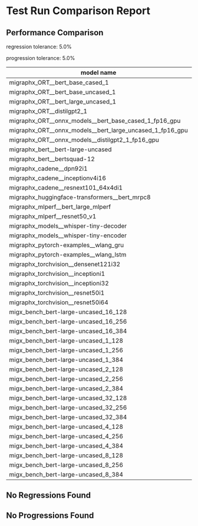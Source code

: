# Test Run Comparison Report

## Performance Comparison

regression tolerance: 5.0%

progression tolerance: 5.0%

|model name|exit_status|analysis|old_time_ms|new_time_ms|change_ms|percent_change|
|---|---|---|---|---|---|---|
|migraphx_ORT__bert_base_cased_1|PASS|progression|90.5208|85.3842|-5.1366|-5.67%|
|migraphx_ORT__bert_base_uncased_1|PASS|within tol|88.5503|89.591|1.0407|1.18%|
|migraphx_ORT__bert_large_uncased_1|PASS|progression|285.9162|257.4052|-28.511|-9.97%|
|migraphx_ORT__distilgpt2_1|PASS|progression|34.4445|31.2472|-3.1973|-9.28%|
|migraphx_ORT__onnx_models__bert_base_cased_1_fp16_gpu|Numerics|regression|86.8567|98.7786|11.9219|13.73%|
|migraphx_ORT__onnx_models__bert_large_uncased_1_fp16_gpu|Numerics|progression|302.6657|248.0021|-54.6635|-18.06%|
|migraphx_ORT__onnx_models__distilgpt2_1_fp16_gpu|Numerics|regression|40.9478|43.3367|2.3889|5.83%|
|migraphx_bert__bert-large-uncased|PASS|progression|762.6833|390.5077|-372.1755|-48.8%|
|migraphx_bert__bertsquad-12|PASS|within tol|86.7035|86.8825|0.179|0.21%|
|migraphx_cadene__dpn92i1|PASS|within tol|181.0374|178.1699|-2.8675|-1.58%|
|migraphx_cadene__inceptionv4i16|PASS|within tol|6634.3361|6794.1704|159.8343|2.41%|
|migraphx_cadene__resnext101_64x4di1|PASS|progression|543.7047|376.782|-166.9227|-30.7%|
|migraphx_huggingface-transformers__bert_mrpc8|PASS|progression|412.1433|390.6549|-21.4884|-5.21%|
|migraphx_mlperf__bert_large_mlperf|Numerics|within tol|434.7994|430.0274|-4.772|-1.1%|
|migraphx_mlperf__resnet50_v1|PASS|regression|96.9481|119.2004|22.2524|22.95%|
|migraphx_models__whisper-tiny-decoder|PASS|within tol|32.9723|32.2664|-0.706|-2.14%|
|migraphx_models__whisper-tiny-encoder|Numerics|within tol|188.8142|182.493|-6.3211|-3.35%|
|migraphx_pytorch-examples__wlang_gru|PASS|within tol|79.4703|77.5851|-1.8851|-2.37%|
|migraphx_pytorch-examples__wlang_lstm|PASS|progression|48.7868|44.3579|-4.4289|-9.08%|
|migraphx_torchvision__densenet121i32|PASS|within tol|1335.9883|1307.341|-28.6473|-2.14%|
|migraphx_torchvision__inceptioni1|PASS|regression|217.8568|238.0094|20.1526|9.25%|
|migraphx_torchvision__inceptioni32|PASS|within tol|6790.4379|6677.8886|-112.5493|-1.66%|
|migraphx_torchvision__resnet50i1|PASS|regression|102.1274|121.9718|19.8444|19.43%|
|migraphx_torchvision__resnet50i64|PASS|within tol|6095.6932|6019.9044|-75.7887|-1.24%|
|migx_bench_bert-large-uncased_16_128|PASS|regression|2576.2003|2759.5673|183.3671|7.12%|
|migx_bench_bert-large-uncased_16_256|PASS|within tol|4151.446|4117.2409|-34.2051|-0.82%|
|migx_bench_bert-large-uncased_16_384|Numerics|within tol|5806.1065|5824.2386|18.1321|0.31%|
|migx_bench_bert-large-uncased_1_128|PASS|regression|160.1658|171.8359|11.6701|7.29%|
|migx_bench_bert-large-uncased_1_256|PASS|within tol|266.6018|262.7133|-3.8885|-1.46%|
|migx_bench_bert-large-uncased_1_384|PASS|regression|397.372|447.5602|50.1882|12.63%|
|migx_bench_bert-large-uncased_2_128|PASS|progression|405.5461|374.9969|-30.5492|-7.53%|
|migx_bench_bert-large-uncased_2_256|PASS|within tol|587.6715|596.9295|9.258|1.58%|
|migx_bench_bert-large-uncased_2_384|PASS|progression|920.0325|835.907|-84.1255|-9.14%|
|migx_bench_bert-large-uncased_32_128|PASS|within tol|5241.113|5103.7411|-137.3719|-2.62%|
|migx_bench_bert-large-uncased_32_256|PASS|within tol|8129.5684|8176.8404|47.2721|0.58%|
|migx_bench_bert-large-uncased_32_384|Numerics|within tol|11746.0397|11525.9705|-220.0692|-1.87%|
|migx_bench_bert-large-uncased_4_128|PASS|within tol|707.084|721.951|14.867|2.1%|
|migx_bench_bert-large-uncased_4_256|PASS|within tol|1133.8213|1119.9822|-13.8391|-1.22%|
|migx_bench_bert-large-uncased_4_384|PASS|regression|1548.8315|1650.3227|101.4911|6.55%|
|migx_bench_bert-large-uncased_8_128|PASS|within tol|1489.2101|1540.8992|51.6891|3.47%|
|migx_bench_bert-large-uncased_8_256|PASS|progression|2257.3062|2115.1777|-142.1285|-6.3%|
|migx_bench_bert-large-uncased_8_384|PASS|progression|3303.48|2980.8059|-322.6741|-9.77%|

## No Regressions Found

## No Progressions Found

